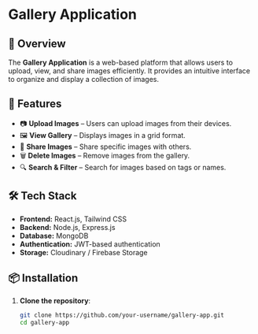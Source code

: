 # Gallery Application

## 📌 Overview
The **Gallery Application** is a web-based platform that allows users to upload, view, and share images efficiently. It provides an intuitive interface to organize and display a collection of images.

## 🚀 Features
- 📷 **Upload Images** – Users can upload images from their devices.
- 🖼 **View Gallery** – Displays images in a grid format.    
- 🔗 **Share Images** – Share specific images with others.
- 🗑 **Delete Images** – Remove images from the gallery.
- 🔍 **Search & Filter** – Search for images based on tags or names.

## 🛠 Tech Stack
- **Frontend:** React.js, Tailwind CSS
- **Backend:** Node.js, Express.js
- **Database:** MongoDB
- **Authentication:** JWT-based authentication
- **Storage:** Cloudinary / Firebase Storage

## 📦 Installation

1. **Clone the repository**:
   ```sh
   git clone https://github.com/your-username/gallery-app.git
   cd gallery-app

